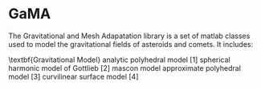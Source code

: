 # GaMA
The Gravitational and Mesh Adapatation library is a set of matlab classes used to model the gravitational fields of asteroids and comets. It includes: 

\textbf{Gravitational Model}
analytic polyhedral model [1]
spherical harmonic model of Gottlieb [2]
mascon model 
approximate polyhedral model [3]
curvilinear surface model [4]
